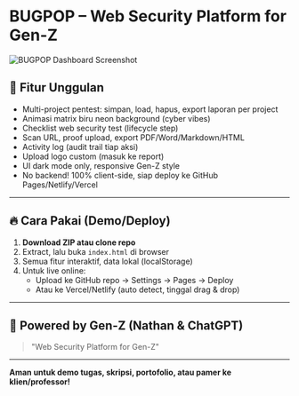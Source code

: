 # BUGPOP – Web Security Platform for Gen-Z

![BUGPOP Dashboard Screenshot](https://i.imgur.com/Yflnl6J.png)

## 🚩 Fitur Unggulan

- Multi-project pentest: simpan, load, hapus, export laporan per project
- Animasi matrix biru neon background (cyber vibes)
- Checklist web security test (lifecycle step)
- Scan URL, proof upload, export PDF/Word/Markdown/HTML
- Activity log (audit trail tiap aksi)
- Upload logo custom (masuk ke report)
- UI dark mode only, responsive Gen-Z style  
- No backend! 100% client-side, siap deploy ke GitHub Pages/Netlify/Vercel

---

## 🔥 Cara Pakai (Demo/Deploy)

1. **Download ZIP atau clone repo**
2. Extract, lalu buka `index.html` di browser  
3. Semua fitur interaktif, data lokal (localStorage)  
4. Untuk live online:
   - Upload ke GitHub repo → Settings → Pages → Deploy
   - Atau ke Vercel/Netlify (auto detect, tinggal drag & drop)

---

## 👾 Powered by Gen-Z (Nathan & ChatGPT)

> "Web Security Platform for Gen-Z"

---

**Aman untuk demo tugas, skripsi, portofolio, atau pamer ke klien/professor!**

